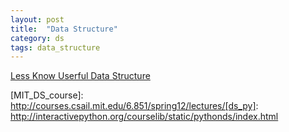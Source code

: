 ```yaml
---
layout: post
title:  "Data Structure"
category: ds
tags: data_structure
---
```


[Less Know Userful Data Structure][less_know_useful_ds]

[less_know_useful_ds]: http://stackoverflow.com/questions/500607/what-are-the-lesser-known-but-useful-data-structures

[MIT_DS_course]: http://courses.csail.mit.edu/6.851/spring12/lectures/[ds_py]: http://interactivepython.org/courselib/static/pythonds/index.html